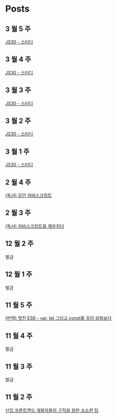 # Posts

## 3 월 5 주

[JS30 - 스터디](https://devjang.github.io/2019/03/31/2019-03-31-javascipt30-5)

## 3 월 4 주

[JS30 - 스터디](https://devjang.github.io/2019/03/24/2019-03-24-javascipt30-4)

## 3 월 3 주

[JS30 - 스터디](https://devjang.github.io/2019/03/17/2019-03-17-javascipt30-3)

## 3 월 2 주

[JS30 - 스터디](https://devjang.github.io/2019/03/10/2019-03-10-javascipt30-2)

## 3 월 1 주

[JS30 - 스터디](https://devjang.github.io/2019/03/03/2019-03-03-javascipt30-1)

## 2 월 4 주

[(독서) 모던 자바스크립트](https://devjang.github.io/2019/02/22/2019-02-22-understanding-ecmascript-6)

## 2 월 3 주

[(독서) 자바스크립트를 깨우치다](https://devjang.github.io/2019/02/15/2019-02-15-enlightenment-js)

## 12 월 2 주

벌금

## 12 월 1 주

벌금

## 11 월 5 주 

[(번역) 멋진 ES6 - var, let 그리고 const를 깊이 살펴보다](https://devjang.github.io/2018/11/25/2018-11-25-var-let-and-const)

## 11 월 4 주 

벌금

## 11 월 3 주

벌금

## 11 월 2 주
[신입 프론트엔드 개발자들의 구직을 위한 소소한 팁](https://devjang.github.io/2018/11/11/2018-11-11-new-fed-begginer-tip)

